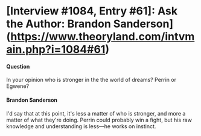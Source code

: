# [Interview #1084, Entry #61]: Ask the Author: Brandon Sanderson](https://www.theoryland.com/intvmain.php?i=1084#61)

#### Question

In your opinion who is stronger in the the world of dreams? Perrin or Egwene?

#### Brandon Sanderson

I'd say that at this point, it's less a matter of who is stronger, and more a matter of what they're doing. Perrin could probably win a fight, but his raw knowledge and understanding is less—he works on instinct.

